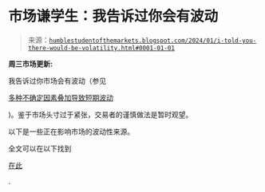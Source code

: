 <!--yml

分类：未分类

日期：2024-05-18 01:20:11

-->

# 市场谦学生：我告诉过你会有波动

> 来源：[`humblestudentofthemarkets.blogspot.com/2024/01/i-told-you-there-would-be-volatility.html#0001-01-01`](https://humblestudentofthemarkets.blogspot.com/2024/01/i-told-you-there-would-be-volatility.html#0001-01-01)

**周三市场更新:**

我告诉过你市场会有波动（参见

[多种不确定因素叠加导致短期波动](https://humblestudentofthemarkets.blogspot.com/2024/01/numerous-wildcards-add-up-to-st.html)

)。鉴于市场头寸过于紧张，交易者的谨慎做法是暂时观望。

以下是一些正在影响市场的波动性来源。

全文可以在以下找到

[在此](https://humblestudentofthemarkets.com/2024/01/31/i-told-you-there-would-be-volatility/)

.
